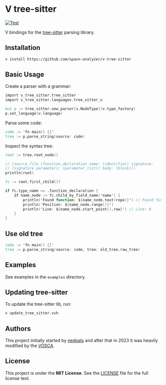 # V tree-sitter

[![Test](https://github.com/spavn-analyzer/v-tree-sitter/actions/workflows/test_tree_sitter.yml/badge.svg)](https://github.com/spavn-analyzer/v-tree-sitter/actions/workflows/test_tree_sitter.yml)

V bindings for the
[tree-sitter](https://github.com/tree-sitter/tree-sitter)
parsing library.

## Installation

```sh
v install https://github.com/spavn-analyzer/v-tree-sitter
```

## Basic Usage

Create a parser with a grammar:

```v
import v_tree_sitter.tree_sitter
import v_tree_sitter.languages.tree_sitter_v

mut p := tree_sitter.new_parser[v.NodeType](v.type_factory)
p.set_language(v.language)
```

Parse some code:

```v
code := 'fn main() {}'
tree := p.parse_string(source: code)
```

Inspect the syntax tree:

```v skip
root := tree.root_node()

// (source_file (function_declaration name: (identifier) signature: 
// (signature parameters: (parameter_list)) body: (block)))
println(root)

fc := root.first_child()?

if fc.type_name == .function_declaration {
    if name_node := fc.child_by_field_name('name') {
        println('Found function: ${name_node.text(rope)}') // Found function: main
        println('Position: ${name_node.range()}')
        println('Line: ${name_node.start_point().row}') // Line: 0
    }
}
```

## Use old tree

```v
code := 'fn main() {}'
tree := p.parse_string(source: code, tree: old_tree.raw_tree)
```

## Examples

See examples in the `examples` directory.

## Updating tree-sitter

To update the tree-sitter lib, run:

```sh
v update_tree_sitter.vsh
```

## Authors

This project initially started by
[nedpals](https://github.com/nedpals)
and after that in 2023 it was heavily modified by the
[VOSCA](https://github.com/vlang-association).

## License

This project is under the **MIT License**.
See the
[LICENSE](https://github.com/vlang-association/spavn-analyzer/blob/master/tree_sitter/LICENSE)
file for the full license text.
